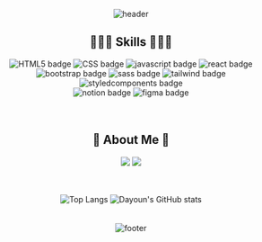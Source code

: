 <div align="center">
  
  ![header](https://capsule-render.vercel.app/api?type=waving&color=0:677bbf,100:ae82ce&height=200&section=header&text=Dayeon&fontSize=40&fontColor=ffffff&animation=fadeIn&fontAlignY=20&desc=Hello,%20Welcome%20to%20my%20Github!&descAlignY=45&&descSize=24)

## 👩🏻‍💻 Skills 👩🏻‍💻

![HTML5 badge](https://img.shields.io/badge/-HTML5-%23F7DF1E?style=flat-square&logo=HTML5&logoColor=white&color=E34F26)
![CSS badge](https://img.shields.io/badge/-CSS3-%23F7DF1E?style=flat-square&logo=CSS3&logoColor=white&color=1572B6)
![javascript badge](https://img.shields.io/badge/-JAVASCRIPT-%23F7DF1E?style=flat-square&logo=JavaScript&logoColor=black)
![react badge](https://img.shields.io/badge/-React-%2361DAFB?style=flat-square&logo=react&logoColor=white)
<br>
![bootstrap badge](https://img.shields.io/badge/-Bootstrap-%237952B3?style=flat-square&logo=bootstrap&logoColor=white)
![sass badge](https://img.shields.io/badge/-Sass-%23CC6699?style=flat-square&logo=Sass&logoColor=white)
![tailwind badge](https://img.shields.io/badge/-Tailwind-%2306B6D4?style=flat-square&logo=tailwindcss&logoColor=white)
![styledcomponents badge](https://img.shields.io/badge/-styled--components-%23DB7093?style=flat-square&logo=styledcomponents&logoColor=white)
<br>
![notion badge](https://img.shields.io/badge/-Notion-%23000000?style=flat-square&logo=notion&logoColor=white)
![figma badge](https://img.shields.io/badge/-Figma-%23F24E1E?style=flat-square&logo=figma&logoColor=white)
<br><br><br>

## 💜 About Me 💙

<a href="https://velog.io/@day_1226" target="_blank"><img src="https://img.shields.io/badge/Velog-20c997?style=flat-square&logo=Vimeo&logoColor=white"/></a>
<a href="mailto:dayoun202@gmail.com" target="_blank"><img src="https://img.shields.io/badge/Gmail-F24E1E?style=flat-square&logo=gmail&logoColor=white"/></a> <br><br><br>

![Top Langs](https://github-readme-stats.vercel.app/api/top-langs/?username=dayanne&layout=compact&theme=material-palenight)
![Dayoun's GitHub stats](https://github-readme-stats.vercel.app/api?username=dayanne&show_icons=true&theme=material-palenight)<br><br><br>
![footer](https://capsule-render.vercel.app/api?section=footer&type=waving&color=0:677bbf,100:ae82ce&height=140)

</div>
